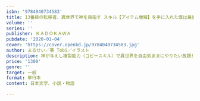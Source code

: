 ```yaml
---
isbn: '9784040734583'
title: 13番目の転移者、異世界で神を目指す スキル【アイテム増殖】を手に入れた僕は最強装備片手に異世界を満喫する
volume: ''
series: ''
publisher: ＫＡＤＯＫＡＷＡ
pubdate: '2020-01-04'
cover: 'https://cover.openbd.jp/9784040734583.jpg'
author: まるせい／著 Tobi／イラスト
description: 神が与えし複製能力（コピースキル）で異世界を自由気ままにやりたい放題!
price: '1300'
genre: ''
target: 一般
format: 単行本
content: 日本文学、小説・物語

---
```

